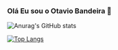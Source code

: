### Olá Eu sou o Otavio Bandeira 👋


![Anurag's GitHub stats](https://github-readme-stats.vercel.app/api?username=OtavioBandeira&show_icons=true&theme=radical)


[![Top Langs](https://github-readme-stats.vercel.app/api/top-langs/?username=OtavioBandeira&layout=compact)](https://github.com/anuraghazra/github-readme-stats)
